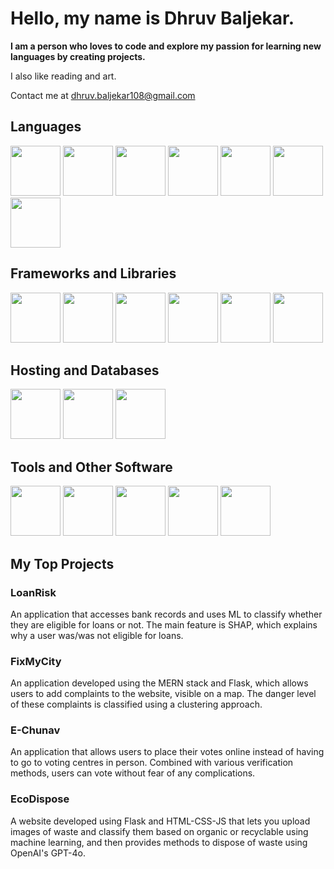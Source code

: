 # Hello, my name is Dhruv Baljekar.
**I am a person who loves to code and explore my passion for learning new languages by creating projects.**

I also like reading and art.

Contact me at dhruv.baljekar108@gmail.com

## **Languages**
<p display="flex">
<img src = "https://www.svgrepo.com/show/374016/python.svg" height="80" width="80"/>
<img src = "https://www.svgrepo.com/show/452234/java.svg" height="80" width="80"/>
<img src = "https://www.svgrepo.com/show/452045/js.svg" height="80" width="80"/>
<img src = "https://www.svgrepo.com/show/373482/c.svg" height="80" width="80"/>
<img src = "https://www.svgrepo.com/show/452228/html-5.svg" height="80" width="80"/>
<img src = "https://www.svgrepo.com/show/452185/css-3.svg" height="80" width="80"/>
<img src = "https://upload.wikimedia.org/wikipedia/commons/thumb/4/4c/Typescript_logo_2020.svg/768px-Typescript_logo_2020.svg.png?20221110153201" height="80" width="80"/>
</p>

## **Frameworks and Libraries**
<p display="flex">
<img src = "https://www.svgrepo.com/show/452092/react.svg" height="80" width="80"/>
<img src = "https://encrypted-tbn0.gstatic.com/images?q=tbn:ANd9GcQLA972a1NXwGHTIpgjxpRdu1DD5te1evggDgjNvM_FcbtGxaPYrHbV27RNzJSA_ZhrY28&usqp=CAU" height="80" width="80"/>
<img src = "https://www.svgrepo.com/show/354119/nodejs-icon.svg" height="80" width="80"/>
<img src = "https://www.svgrepo.com/show/353498/bootstrap.svg" height="80" width="80"/>
<img src = "https://encrypted-tbn0.gstatic.com/images?q=tbn:ANd9GcQmIqhyrm4hVYGS5NDiIHbhCyKHFsndBwZW1PQqzkiRZ1uPx7TNDhWv-rBBqbAz5c9tMMw&usqp=CAU" height="80" width="80"/>
<img src = "https://w7.pngwing.com/pngs/166/342/png-transparent-flask-python-bottle-web-framework-web-application-flask-white-monochrome-shoe.png" height="80" width="80"/>
</p>

## **Hosting and Databases**
<p display = "flex">
<img src = "https://www.svgrepo.com/show/373845/mongo.svg" height="80" width="80">
<img src = "https://www.svgrepo.com/show/355133/mysql.svg" height="80" width="80">
<img src = "https://www.svgrepo.com/show/354200/postgresql.svg" height="80" width="80">
</p>

## **Tools and Other Software**
<p display = "flex">
<img src = "https://www.svgrepo.com/show/452210/git.svg" height="80" width="80">
<img src = "https://www.svgrepo.com/show/354522/visual-studio-code.svg" height="80" width="80">
<img src = "https://www.svgrepo.com/show/452202/figma.svg" height="80" width="80">
<img src = "https://logowik.com/content/uploads/images/canva8051.logowik.com.webp" height="80" width="80">
<img src = "https://store-images.s-microsoft.com/image/apps.29355.49e39246-7603-4df4-af38-57fd1df6d0e9.3b2e051e-d49e-42c8-8d4a-0f7090b4308c.6f1b683b-b69f-4f22-a102-08f098b0c36e.png" height = "80" width = "80">
</p>

## **My Top Projects**

### LoanRisk
An application that accesses bank records and uses ML to classify whether they are eligible for loans or not. The main feature is SHAP, which explains why a user was/was not eligible for loans.

### FixMyCity
An application developed using the MERN stack and Flask, which allows users to add complaints to the website, visible on a map. The danger level of these complaints is classified using a clustering approach.

### E-Chunav
An application that allows users to place their votes online instead of having to go to voting centres in person. Combined with various verification methods, users can vote without fear of any complications.

### EcoDispose
A website developed using Flask and HTML-CSS-JS that lets you upload images of waste and classify them based on organic or recyclable using machine learning, and then provides methods to dispose of waste using OpenAI's GPT-4o.


